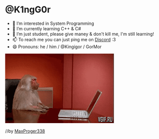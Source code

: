 # @K1ngG0r
- 👀 I’m interested in System Programming
- 🌱 I’m currently learning C++ & C#
- 💞️ I’m just student, please give maney & don't kill me,  I'm still learning!
- 📫 To reach me you can just ping me on [Discord](https://www.youtube.com/watch?v=dQw4w9WgXcQ) :3
- 😄 Pronouns: he / him / @Kingigor / GorMor

![BIBIZYAN](cache/me.gif)

//by [MaxProger338](https://github.com/MaxProger338) 
